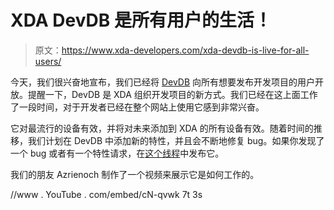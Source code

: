 # XDA DevDB 是所有用户的生活！

> 原文：<https://www.xda-developers.com/xda-devdb-is-live-for-all-users/>

今天，我们很兴奋地宣布，我们已经将 [DevDB](http://www.xda-developers.com/announcements/introducing-the-xda-devdb/) 向所有想要发布开发项目的用户开放。提醒一下，DevDB 是 XDA 组织开发项目的新方式。我们已经在这上面工作了一段时间，对于开发者已经在整个网站上使用它感到非常兴奋。

它对最流行的设备有效，并将对未来添加到 XDA 的所有设备有效。随着时间的推移，我们计划在 DevDB 中添加新的特性，并且会不断地修复 bug。如果你发现了一个 bug 或者有一个特性请求，在[这个线程](http://forum.xda-developers.com/showthread.php?p=45324675)中发布它。

我们的朋友 Azrienoch 制作了一个视频来展示它是如何工作的。

//www . YouTube . com/embed/cN-qvwk 7t 3s